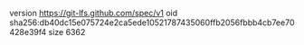 version https://git-lfs.github.com/spec/v1
oid sha256:db40dc15e075724e2ca5ede10521787435060ffb2056fbbb4cb7ee70428e39f4
size 6362
